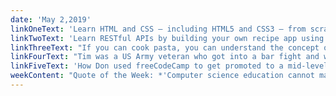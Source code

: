 ```yaml
---
date: 'May 2,2019'
linkOneText: 'Learn HTML and CSS — including HTML5 and CSS3 — from scratch with this full free course (11 hour watch): https://www.freecodecamp.org/news/html-css-11-hour-course'
linkTwoText: 'Learn RESTful APIs by building your own recipe app using React and React Router (2 hour watch): https://www.freecodecamp.org/news/apis-in-react'
linkThreeText: "If you can cook pasta, you can understand the concept of 'state' in JavaScript (6 minute read): https://medium.freecodecamp.org/2baf10a787ee"
linkFourText: "Tim was a US Army veteran who got into a bar fight and was sentenced to 12 years in prison. After prison, he worked retail jobs while using freeCodeCamp to learn new skills. He eventually got a job as a software developer, and has had a fulfilling career ever since. I interviewed him on this week's episode of The freeCodeCamp Podcast (2 hour listen): https://www.freecodecamp.org/news/developer-after-prison"
linkFiveText: 'How Don used freeCodeCamp to get promoted to a mid-level developer job only 1 year into his career, and his advice for you if you want to do the same (2 minute read): https://www.freecodecamp.org/forum/t/274233'
weekContent: "Quote of the Week: *'Computer science education cannot make anybody an expert programmer any more than studying brushes and pigment can make somebody an expert painter.'* — Eric Raymond"
---
```

